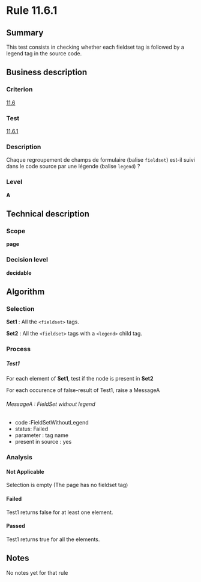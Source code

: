 # Rule 11.6.1
## Summary

This test consists in checking whether each fieldset tag is followed by
a legend tag in the source code.

## Business description

### Criterion

[11.6](http://references.modernisation.gouv.fr/referentiel-technique-0#crit-11-6)

### Test

[11.6.1](http://references.modernisation.gouv.fr/referentiel-technique-0#test-11-6-1)

### Description

Chaque regroupement de champs de formulaire (balise `fieldset`) est-il suivi dans le code source par une l&eacute;gende (balise `legend`) ?

### Level

**A**

## Technical description

### Scope

**page**

### Decision level

**decidable**

## Algorithm

### Selection

**Set1** : All the `<fieldset>` tags.

**Set2** : All the `<fieldset>` tags with a `<legend>` child tag.

### Process

##### Test1

For each element of **Set1**, test if the node is present in **Set2**

For each occurence of false-result of Test1, raise a MessageA

###### MessageA : FieldSet without legend

-   code :FieldSetWithoutLegend
-   status: Failed
-   parameter : tag name
-   present in source : yes

### Analysis

#### Not Applicable

Selection is empty (The page has no fieldset tag)

#### Failed

Test1 returns false for at least one element.

#### Passed

Test1 returns true for all the elements.

## Notes

No notes yet for that rule
